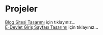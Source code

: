 # Projeler
<a href="https://hulyacrk.github.io/blog/">Blog Sitesi Tasarımı<a/> için tıklayınız... <br>
<a href="https://hulyacrk.github.io/edevlet/">E-Devlet Giriş Sayfası Tasarımı<a/> için tıklayınız...
